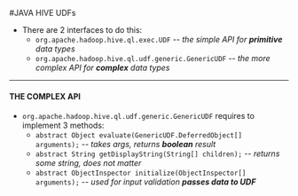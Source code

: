 #JAVA HIVE UDFs

* There are 2 interfaces to do this:
  * `org.apache.hadoop.hive.ql.exec.UDF` -- *the simple API for **primitive** data types*
  * `org.apache.hadoop.hive.ql.udf.generic.GenericUDF` -- *the more complex API for **complex** data types*

------------------------
#### THE COMPLEX API

* `org.apache.hadoop.hive.ql.udf.generic.GenericUDF` requires to implement 3 methods:
  * `abstract Object evaluate(GenericUDF.DeferredObject[] arguments);` -- *takes args, returns **boolean** result*
  * `abstract String getDisplayString(String[] children);` -- *returns some string, does not matter*
  * `abstract ObjectInspector initialize(ObjectInspector[] arguments);` -- *used for input validation **passes data to UDF***
 
